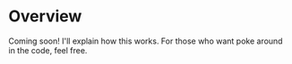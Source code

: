 # Overview
Coming soon! I'll explain how this works. For those who want poke around in the code, feel free.